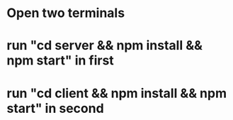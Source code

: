 # Open two terminals 
# run "cd server && npm install && npm start" in first
# run "cd client && npm install && npm start" in second
